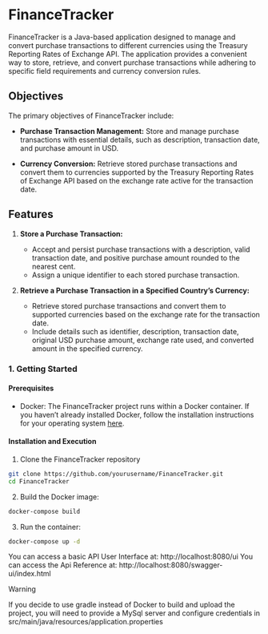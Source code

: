 # FinanceTracker

FinanceTracker is a Java-based application designed to manage and convert purchase transactions to different currencies using the Treasury Reporting Rates of Exchange API. The application provides a convenient way to store, retrieve, and convert purchase transactions while adhering to specific field requirements and currency conversion rules.

## Objectives

The primary objectives of FinanceTracker include:

- **Purchase Transaction Management:** Store and manage purchase transactions with essential details, such as description, transaction date, and purchase amount in USD.

- **Currency Conversion:** Retrieve stored purchase transactions and convert them to currencies supported by the Treasury Reporting Rates of Exchange API based on the exchange rate active for the transaction date.

## Features

1. **Store a Purchase Transaction:**
    - Accept and persist purchase transactions with a description, valid transaction date, and positive purchase amount rounded to the nearest cent.
    - Assign a unique identifier to each stored purchase transaction.

2. **Retrieve a Purchase Transaction in a Specified Country’s Currency:**
    - Retrieve stored purchase transactions and convert them to supported currencies based on the exchange rate for the transaction date.
    - Include details such as identifier, description, transaction date, original USD purchase amount, exchange rate used, and converted amount in the specified currency.


### 1. Getting Started

#### Prerequisites
- Docker: The FinanceTracker project runs within a Docker container. If you haven’t already installed Docker, follow the installation instructions for your operating system [here](https://docs.docker.com/engine/install).

#### Installation and Execution
1. Clone the FinanceTracker repository
```bash
git clone https://github.com/yourusername/FinanceTracker.git
cd FinanceTracker
```
2. Build the Docker image:
```bash
docker-compose build
```

3. Run the container:
```bash
docker-compose up -d
```

You can access a basic API User Interface at:  http://localhost:8080/ui
You can access the Api Reference at:  http://localhost:8080/swagger-ui/index.html

> [!WARNING]  
> If you decide to use gradle instead of Docker to build and upload the project, you will need to provide a MySql server and configure credentials in src/main/java/resources/application.properties
